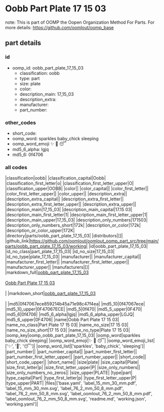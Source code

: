 # Oobb Part Plate 17 15 03  

note: This is part of OOMP the Oopen Organization Method For Parts. For more details: https://github.com/oomlout/oomp_base

##  part details





### id
* oomp_id: oobb_part_plate_17_15_03
  * classification: oobb
  * type: part
  * size: plate
  * color: 
  * description_main: 17_15_03
  * description_extra: 
  * manufacturer: 
  * part_number: 

### other_codes
* short_code: 
* oomp_word: sparkles baby_chick sleeping
* oomp_word_emoji :sparkles: :baby_chick: :sleeping:
* md5_6_alpha: lgjq
* md5_6: 0f4706

### all codes 
|classification|oobb|
|classification_capital|Oobb|
|classification_first_letter|o|
|classification_first_letter_upper|O|
|classification_upper|OOBB|
|color||
|color_capital||
|color_first_letter||
|color_first_letter_upper||
|color_upper||
|description_extra||
|description_extra_capital||
|description_extra_first_letter||
|description_extra_first_letter_upper||
|description_extra_upper||
|description_main|17_15_03|
|description_main_capital|17.15 03|
|description_main_first_letter|1|
|description_main_first_letter_upper|1|
|description_main_upper|17_15_03|
|description_only_numbers|171503|
|description_only_numbers_short|172k|
|description_or_color|172k|
|description_or_color_upper|172K|
|directory|parts/oobb_part_plate_17_15_03|
|distributors|[]|
|github_link|https://github.com/oomlout/oomlout_oomp_part_src/tree/main/parts/oobb_part_plate_17_15_03/working|
|id|oobb_part_plate_17_15_03|
|id_no_class|part_plate_17_15_03|
|id_no_size|17_15_03|
|id_no_type|plate_17_15_03|
|manufacturer||
|manufacturer_capital||
|manufacturer_first_letter||
|manufacturer_first_letter_upper||
|manufacturer_upper||
|manufacturers|[]|
|markdown_full|[oobb_part_plate_17_15_03](https://github.com/oomlout/oomlout_oomp_part_src/tree/main/parts/oobb_part_plate_17_15_03/working)<br>[](https://github.com/oomlout/oomlout_oomp_part_src/tree/main/parts/oobb_part_plate_17_15_03/working)<br>[Oobb Part Plate 17 15 03](https://github.com/oomlout/oomlout_oomp_part_src/tree/main/parts/oobb_part_plate_17_15_03/working)<br><br>|
|markdown_short|[oobb_part_plate_17_15_03](https://github.com/oomlout/oomlout_oomp_part_src/tree/main/parts/oobb_part_plate_17_15_03/working)<br><br>|
|md5|0f47067ece859214b45a71e98c47f4ea|
|md5_10|0f47067ece|
|md5_10_upper|0F47067ECE|
|md5_5|0f470|
|md5_5_upper|0F470|
|md5_6|0f4706|
|md5_6_alpha|lgjq|
|md5_6_alpha_upper|LGJQ|
|md5_6_upper|0F4706|
|name|Oobb Part Plate 17 15 03|
|name_no_class|Part Plate 17 15 03|
|name_no_size|17 15 03|
|name_no_size_short|17 15 03|
|name_no_type|Plate 17 15 03|
|oomp_key|oomp_oobb_part_plate_17_15_03|
|oomp_word|sparkles baby_chick sleeping|
|oomp_word_emoji|:sparkles: :baby_chick: :sleeping:|
|oomp_word_emoji_list|[':sparkles:', ':baby_chick:', ':sleeping:']|
|oomp_word_list|['sparkles', 'baby_chick', 'sleeping']|
|part_number||
|part_number_capital||
|part_number_first_letter||
|part_number_first_letter_upper||
|part_number_upper||
|short_code||
|short_code_upper||
|short_name||
|size|plate|
|size_capital|Plate|
|size_first_letter|p|
|size_first_letter_upper|P|
|size_only_numbers||
|size_only_numbers_no_zeros||
|size_upper|PLATE|
|type|part|
|type_capital|Part|
|type_first_letter|p|
|type_first_letter_upper|P|
|type_upper|PART|
|files|['base.yaml', 'label_15_mm_30_mm.pdf', 'label_15_mm_30_mm.svg', 'label_76_2_mm_50_8_mm.pdf', 'label_76_2_mm_50_8_mm.svg', 'label_oomlout_76_2_mm_50_8_mm.pdf', 'label_oomlout_76_2_mm_50_8_mm.svg', 'readme.md', 'working.json', 'working.yaml']|
